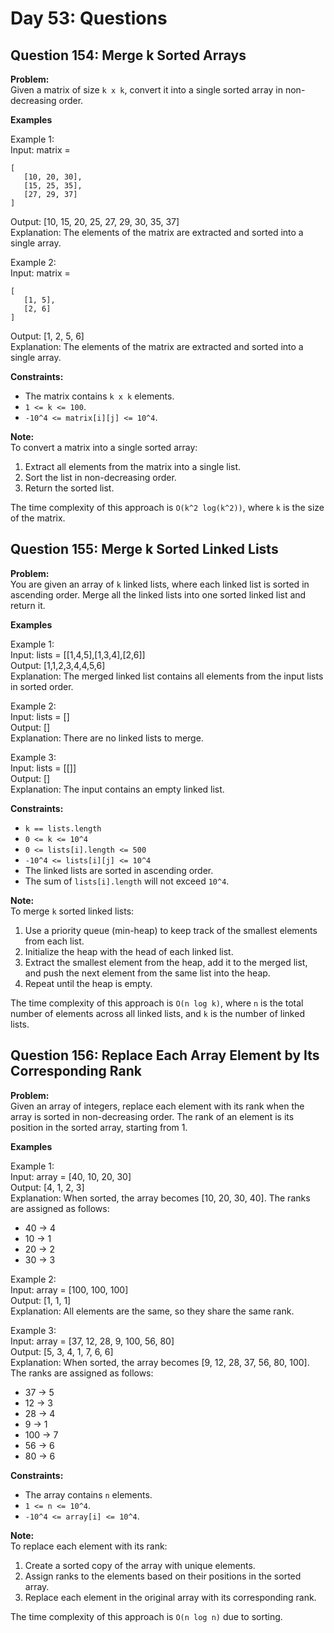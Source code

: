 # Day 53: Questions

## Question 154: Merge k Sorted Arrays

**Problem:**  
Given a matrix of size `k x k`, convert it into a single sorted array in non-decreasing order.

**Examples**

Example 1:  
Input: matrix =

```
[
   [10, 20, 30],
   [15, 25, 35],
   [27, 29, 37]
]
```

Output: [10, 15, 20, 25, 27, 29, 30, 35, 37]  
Explanation: The elements of the matrix are extracted and sorted into a single array.

Example 2:  
Input: matrix =

```
[
   [1, 5],
   [2, 6]
]
```

Output: [1, 2, 5, 6]  
Explanation: The elements of the matrix are extracted and sorted into a single array.

**Constraints:**

- The matrix contains `k x k` elements.
- `1 <= k <= 100`.
- `-10^4 <= matrix[i][j] <= 10^4`.

**Note:**  
To convert a matrix into a single sorted array:

1. Extract all elements from the matrix into a single list.
2. Sort the list in non-decreasing order.
3. Return the sorted list.

The time complexity of this approach is `O(k^2 log(k^2))`, where `k` is the size of the matrix.

## Question 155: Merge k Sorted Linked Lists

**Problem:**  
You are given an array of `k` linked lists, where each linked list is sorted in ascending order. Merge all the linked lists into one sorted linked list and return it.

**Examples**

Example 1:  
Input: lists = [[1,4,5],[1,3,4],[2,6]]  
Output: [1,1,2,3,4,4,5,6]  
Explanation: The merged linked list contains all elements from the input lists in sorted order.

Example 2:  
Input: lists = []  
Output: []  
Explanation: There are no linked lists to merge.

Example 3:  
Input: lists = [[]]  
Output: []  
Explanation: The input contains an empty linked list.

**Constraints:**

- `k == lists.length`
- `0 <= k <= 10^4`
- `0 <= lists[i].length <= 500`
- `-10^4 <= lists[i][j] <= 10^4`
- The linked lists are sorted in ascending order.
- The sum of `lists[i].length` will not exceed `10^4`.

**Note:**  
To merge `k` sorted linked lists:

1. Use a priority queue (min-heap) to keep track of the smallest elements from each list.
2. Initialize the heap with the head of each linked list.
3. Extract the smallest element from the heap, add it to the merged list, and push the next element from the same list into the heap.
4. Repeat until the heap is empty.

The time complexity of this approach is `O(n log k)`, where `n` is the total number of elements across all linked lists, and `k` is the number of linked lists.

## Question 156: Replace Each Array Element by Its Corresponding Rank

**Problem:**  
Given an array of integers, replace each element with its rank when the array is sorted in non-decreasing order. The rank of an element is its position in the sorted array, starting from 1.

**Examples**

Example 1:  
Input: array = [40, 10, 20, 30]  
Output: [4, 1, 2, 3]  
Explanation: When sorted, the array becomes [10, 20, 30, 40]. The ranks are assigned as follows:

- 40 → 4
- 10 → 1
- 20 → 2
- 30 → 3

Example 2:  
Input: array = [100, 100, 100]  
Output: [1, 1, 1]  
Explanation: All elements are the same, so they share the same rank.

Example 3:  
Input: array = [37, 12, 28, 9, 100, 56, 80]  
Output: [5, 3, 4, 1, 7, 6, 6]  
Explanation: When sorted, the array becomes [9, 12, 28, 37, 56, 80, 100]. The ranks are assigned as follows:

- 37 → 5
- 12 → 3
- 28 → 4
- 9 → 1
- 100 → 7
- 56 → 6
- 80 → 6

**Constraints:**

- The array contains `n` elements.
- `1 <= n <= 10^4`.
- `-10^4 <= array[i] <= 10^4`.

**Note:**  
To replace each element with its rank:

1. Create a sorted copy of the array with unique elements.
2. Assign ranks to the elements based on their positions in the sorted array.
3. Replace each element in the original array with its corresponding rank.

The time complexity of this approach is `O(n log n)` due to sorting.
